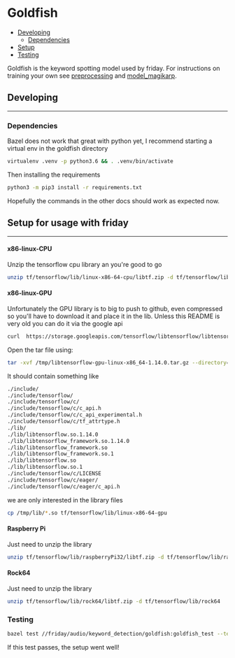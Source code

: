 # Goldfish

- [Developing](#developing)
    - [Dependencies](#dependencies)
- [Setup](#setup)
- [Testing](#testing)

Goldfish is the keyword spotting model used by friday. For instructions on training your own see [preprocessing](docs/preprocessing.md) 
and [model_magikarp](docs/model_magikarp.md). 

## Developing 

---

### Dependencies
Bazel does not work that great with python yet, I recommend starting a virtual env in the goldfish directory

```bash
virtualenv .venv -p python3.6 && . .venv/bin/activate
```

Then installing the requirements

```bash
python3 -m pip3 install -r requirements.txt
```

Hopefully the commands in the other docs should work as expected now.

## Setup for usage with friday

---

#### x86-linux-CPU

Unzip the tensorflow cpu library an you're good to go

```bash
unzip tf/tensorflow/lib/linux-x86-64-cpu/libtf.zip -d tf/tensorflow/lib/linux-x86-64-cpu
```

#### x86-linux-GPU

Unfortunately the GPU library is to big to push to github, even compressed so you'll have to download it and place it in the lib. Unless this README is very old you can do it via the google api

```bash
curl  https://storage.googleapis.com/tensorflow/libtensorflow/libtensorflow-gpu-linux-x86_64-1.14.0.tar.gz > /tmp/libtensorflow-gpu-linux-x86_64-1.14.0.tar.gz
```
Open the tar file using:

```bash
tar -xvf /tmp/libtensorflow-gpu-linux-x86_64-1.14.0.tar.gz --directory=/tmp
```

It should contain something like

```bash
./include/
./include/tensorflow/
./include/tensorflow/c/
./include/tensorflow/c/c_api.h
./include/tensorflow/c/c_api_experimental.h
./include/tensorflow/c/tf_attrtype.h
./lib/
./lib/libtensorflow.so.1.14.0
./lib/libtensorflow_framework.so.1.14.0
./lib/libtensorflow_framework.so
./lib/libtensorflow_framework.so.1
./lib/libtensorflow.so
./lib/libtensorflow.so.1
./include/tensorflow/c/LICENSE
./include/tensorflow/c/eager/
./include/tensorflow/c/eager/c_api.h
```

we are only interested in the library files 

```bash
cp /tmp/lib/*.so tf/tensorflow/lib/linux-x86-64-gpu
```

#### Raspberry Pi

Just need to unzip the library

```bash
unzip tf/tensorflow/lib/raspberryPi32/libtf.zip -d tf/tensorflow/lib/raspberryPi32
```

#### Rock64

Just need to unzip the library

```bash
unzip tf/tensorflow/lib/rock64/libtf.zip -d tf/tensorflow/lib/rock64
```


### Testing

```bash
bazel test //friday/audio/keyword_detection/goldfish:goldfish_test --test_output=all
```

If this test passes, the setup went well!
